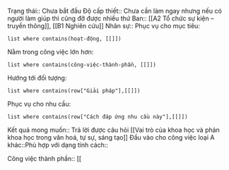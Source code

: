Trạng thái:: Chưa bắt đầu
Độ cấp thiết:: Chưa cần làm ngay nhưng nếu có người làm giúp thì cũng đỡ được nhiều thứ
Ban:: [[A2 Tổ chức sự kiện – truyền thông]], [[B1 Nghiên cứu]]
Nhân sự::
Phục vụ cho mục tiêu:
```dataview
list where contains(hoạt-động, [[]])
```
Nằm trong công việc lớn hơn:
```dataview
list where contains(công-việc-thành-phần, [[]])
```
Hướng tới đối tượng:
```dataview
list where contains(row["Giải pháp"],[[]])
```
Phục vụ cho nhu cầu:
```dataview
list where contains(row["Cách đáp ứng nhu cầu này"],[[]])
```

Kết quả mong muốn:: Trả lời được câu hỏi [[Vai trò của khoa học và phản khoa học trong văn hoá, tự sự, sáng tạo]]
Đầu vào cho công việc loại A khác::Phù hợp với dạng tính cách::

Công việc thành phần:: [[